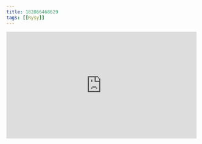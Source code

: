```yaml
---
title: 182866468629
tags: [[Rysy]]
---
```

<iframe allow="accelerometer; autoplay; clipboard-write; encrypted-media; gyroscope; picture-in-picture" allowfullscreen="" frameborder="0" height="281" id="youtube_iframe" src="https://www.youtube.com/embed/JBRbGbkZMsQ?feature=oembed&amp;enablejsapi=1&amp;origin=https://safe.txmblr.com&amp;wmode=opaque" width="500"></iframe>
